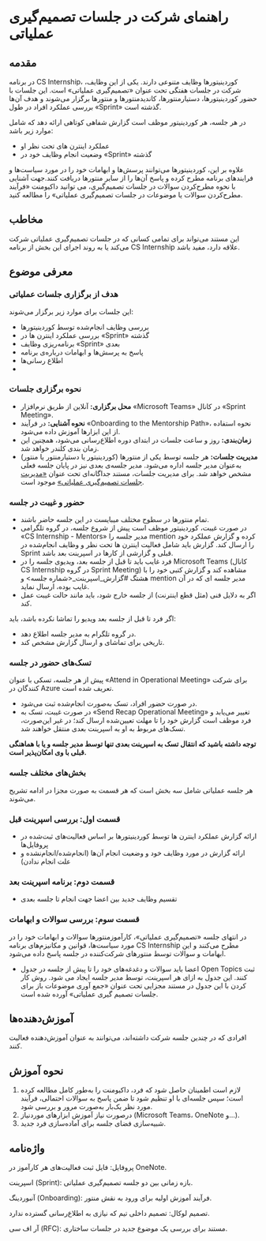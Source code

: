 # راهنمای شرکت در جلسات تصمیم‌گیری عملیاتی

  
## مقدمه

در برنامه CS Internship، کوردینیتورها وظایف متنوعی دارند. یکی از این وظایف، شرکت در جلسات هفتگی تحت عنوان «تصمیم‌گیری عملیاتی» است. این جلسات با حضور کوردینیتورها، دستیارمنتورها، کاندیدمنتورها و منتورها برگزار می‌شوند و هدف آن‌ها بررسی عملکرد افراد در طول «Sprint» گذشته است.

در هر جلسه، هر کوردینیتور موظف است گزارش شفاهی کوتاهی ارائه دهد که شامل موارد زیر باشد:
 - عملکرد اینترن های تحت نظر او
 - وضعیت انجام وظایف خود در «Sprint» گذشته
  
علاوه بر این، کوردینیتورها می‌توانند پرسش‌ها و ابهامات خود را در مورد سیاست‌ها و فرایندهای برنامه مطرح کرده و پاسخ آن‌ها را از سایر منتورها دریافت کنند.جهت آشنایی با نحوه مطرح‌کردن سوالات در جلسات تصمیم‌گیری، می توانید داکیومنت «فرآیند مطرح‌کردن سوالات یا موضوعات در جلسات تصمیم‌گیری عملیاتی» را مطالعه کنید.

## مخاطب

 این مستند می‌تواند برای تمامی کسانی که در جلسات تصمیم‌گیری عملیاتی شرکت می‌کند یا به روند اجرای این بخش از برنامه CS Internship علاقه دارد، مفید باشد.


## معرفی موضوع

### هدف از برگزاری جلسات عملیاتی

این جلسات برای موارد زیر برگزار می‌شوند:
- بررسی وظایف انجام‌شده توسط کوردینیتورها
- بررسی عملکرد اینترن ها در «Sprint» گذشته
- برنامه‌ریزی وظایف «Sprint» بعدی
- پاسخ به پرسش‌ها و ابهامات درباره‌ی برنامه
- اطلاع رسانی‌‌‌‌‌‌‌ها
- 
### نحوه برگزاری جلسات
  
- **محل برگزاری:** آنلاین از طریق نرم‌افزار «Microsoft Teams» در کانال «Sprint Meeting».
- **نحوه آشنایی:** در فرآیند «Onboarding to the Mentorship Path»، نحوه استفاده از این ابزارها آموزش داده می‌شود.
- **زمان‌بندی:** روز و ساعت جلسات در ابتدای دوره اطلاع‌رسانی می‌شود، همچنین این زمان بندی کلندر خواهد شد.
- **مدیریت جلسات:** هر جلسه توسط یکی از منتورها (کوردینیتور یا دستیارمنتور یا منتور) به‌عنوان مدیر جلسه اداره می‌شود. مدیر جلسه‌ی بعدی نیز در پایان جلسه فعلی مشخص خواهد شد. برای مدیریت جلسات، مستند جداگانه‌ای تحت عنوان [«مدیریت جلسات تصمیم‌گیری عملیاتی»](https://github.com/cs-internship/cs-internship-spec/blob/master/processes/documents/Managing%20Operation%20Decision%20Making%20Meeting%20--fa.md) موجود است.

### حضور و غیبت در جلسه

 - تمام منتورها در سطوح مختلف میبایست در این جلسه حاضر باشند.
 - در صورت غیبت، کوردینیتور موظف است پیش از شروع جلسه، در گروه تلگرامی «CS Internship - Mentors» مدیر جلسه را mention کرده و گزارش عملکرد خود را ارسال کند. گزارش باید شامل فعالیت اینترن ها تحت نظر و وظایف انجام‌شده در Sprint قبلی و گزارشی از کارها در اسپرینت بعد باشد.
 - فرد غایب باید تا قبل از جلسه بعد، ویدیوی جلسه را در Microsoft Teams (کانال CS Internship در گروه Sprint Meeting) مشاهده کند و گزارش کتبی خود را با هشتگ #گزارش_اسپرینت_<شماره جلسه> و mention مدیر جلسه ای که در آن غایب بوده، ارسال نماید.
 - اگر به دلایل فنی (مثل قطع اینترنت) از جلسه خارج شود، باید مانند حالت غیبت عمل کند.

اگر فرد تا قبل از جلسه بعد ویدیو را تماشا نکرده باشد، باید:
- در گروه تلگرام به مدیر جلسه اطلاع دهد.
- تاریخی برای تماشای و ارسال گزارش مشخص کند.
 
### تسک‌های حضور در جلسه

پیش از هر جلسه، تسکی با عنوان «Attend in Operational Meeting» برای شرکت کنندگان در Azure تعریف شده است.
- در صورت حضور افراد، تسک به‌صورت انجام‌شده ثبت می‌شود.
- در صورت غیبت،  تسک به «Send Recap Operational Meeting» تغییر می‌یابد و فرد موظف است گزارش خود را تا مهلت تعیین‌شده ارسال کند؛ در غیر این‌صورت، تسک‌های مربوط به او به اسپرینت بعدی منتقل خواهند شد.

**توجه داشته باشید که انتقال تسک به اسپرینت بعدی تنها توسط مدیر جلسه و یا با هماهنگی قبلی با وی امکان‌پذیر است.**

### بخش‌های مختلف جلسه

هر جلسه عملیاتی شامل سه بخش است که هر قسمت به صورت مجزا در ادامه تشریح می‌شوند.

### قسمت اول: بررسی اسپرینت قبل

- ارائه گزارش عملکرد اینترن ها توسط کوردینیتورها بر اساس فعالیت‌های ثبت‌شده در پروفایل‌ها
- ارائه گزارش در مورد وظایف خود و وضعیت انجام آن‌ها (انجام‌شده/انجام‌نشده و علت انجام ندادن)

### قسمت دوم: برنامه اسپرینت بعد

- تقسیم وظایف جدید بین اعضا جهت انجام تا جلسه بعدی 

### قسمت سوم: بررسی سوالات و ابهامات

در انتهای جلسه «تصمیم‌گیری عملیاتی»، کارآموزمنتورها سوالات و ابهامات خود را در مورد سیاست‌ها، قوانین و مکانیزم‌های برنامه CS Internship مطرح می‌کنند و این ابهامات و سوالات توسط منتورهای شرکت‌کننده در جلسه پاسخ داده می‌شود.

- اعضا باید سوالات و دغدغه‌های خود را تا پیش از جلسه در جدول Open Topics ثبت کنند. این جدول به ازای هر اسپرینت،‌ توسط مدیر جلسه ایجاد می شود. روش کار کردن با این جدول در مستند مجزایی تحت عنوان «جمع آوری موضوعات باز برای جلسات تصمیم گیری عملیاتی» آورده شده است.


## آموزش‌دهنده‌ها

افرادی که در چندین جلسه شرکت داشته‌اند، می‌توانند به عنوان آموزش‌دهنده فعالیت کنند.

## نحوه آموزش

1. لازم است اطمینان حاصل شود که فرد، داکیومنت را به‌طور کامل مطالعه کرده است؛ سپس جلسه‌ای با او تنظیم شود تا ضمن پاسخ به سوالات احتمالی، فرآیند مورد نظر یک‌بار به‌صورت  مرور و بررسی شود.
2. درصورت نیاز آموزش ابزارهای موردنیاز (Microsoft Teams، OneNote و...).
3. شبیه‌سازی فضای جلسه برای آماده‌سازی فرد جدید.

## واژه‌نامه

پروفایل: فایل ثبت فعالیت‌های هر کارآموز در OneNote.

اسپرینت (Sprint): بازه زمانی بین دو جلسه تصمیم‌گیری عملیاتی.

آنبوردینگ (Onboarding): فرآیند آموزش اولیه برای ورود به نقش منتور.

تصمیم لوکال: تصمیم داخلی تیم که نیازی به اطلاع‌رسانی گسترده ندارد.

آر اف سی (RFC): مستند برای بررسی یک موضوع جدید در جلسات ساختاری.
